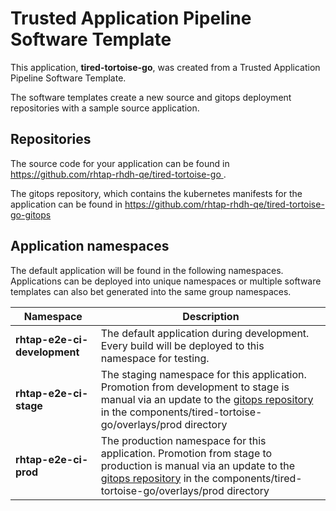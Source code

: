 # Trusted Application Pipeline Software Template

This application, **tired-tortoise-go**, was created from a Trusted Application Pipeline Software Template.

The software templates create a new source and gitops deployment repositories with a sample source application. 

## Repositories

The source code for your application can be found in [https://github.com/rhtap-rhdh-qe/tired-tortoise-go ](https://github.com/rhtap-rhdh-qe/tired-tortoise-go ).
 
The gitops repository, which contains the kubernetes manifests for the application can be found in 
[https://github.com/rhtap-rhdh-qe/tired-tortoise-go-gitops ](https://github.com/rhtap-rhdh-qe/tired-tortoise-go-gitops ) 

## Application namespaces 

The default application will be found in the following namespaces. Applications can be deployed into unique namespaces or multiple software templates can also bet generated into the same group namespaces.  

|  Namespace   |  Description   |  
| -------- | -------- |   
| **rhtap-e2e-ci-development** | The default application during development. Every build will be deployed to this namespace for testing. | 
| **rhtap-e2e-ci-stage** | The staging namespace for this application. Promotion from development to stage is manual via an update to the [gitops repository](https://github.com/rhtap-rhdh-qe/tired-tortoise-go-gitops ) in the components/tired-tortoise-go/overlays/prod directory |  
| **rhtap-e2e-ci-prod** | The production namespace for this application. Promotion from stage to production is manual via an update to the [gitops repository](https://github.com/rhtap-rhdh-qe/tired-tortoise-go-gitops ) in the components/tired-tortoise-go/overlays/prod directory | 